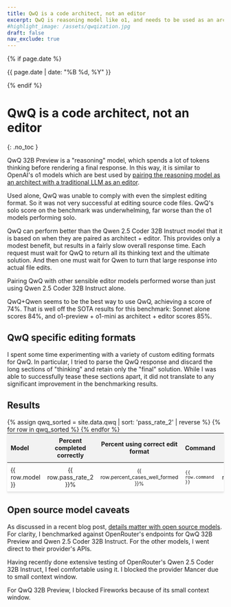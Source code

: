 ```yaml
---
title: QwQ is a code architect, not an editor
excerpt: QwQ is reasoning model like o1, and needs to be used as an architect with another model as editor.
#highlight_image: /assets/qwqization.jpg
draft: false
nav_exclude: true
---
```

{% if page.date %}
<p class="post-date">{{ page.date | date: "%B %d, %Y" }}</p>
{% endif %}

# QwQ is a code architect, not an editor
{: .no_toc }

<canvas id="qwqChart" width="800" height="500" style="margin: 20px 0"></canvas>

QwQ 32B Preview is a "reasoning" model, which spends a lot of tokens thinking before
rendering a final response.
In this way, it is similar to OpenAI's o1 models which are best used by
[pairing the reasoning model as an architect with a traditional LLM as an editor](https://aider.chat/2024/09/26/architect.html).

Used alone, QwQ was unable to comply with even the simplest editing format.
So it was not very successful at editing source code files.
QwQ's solo score on the benchmark was underwhelming,
far worse than the o1 models performing solo.

QwQ can perform better than the
Qwen 2.5 Coder 32B Instruct model that it is based on
when they are paired as architect + editor.
This provides only a modest benefit,
but results in a fairly slow overall response time.
Each request must wait for QwQ to return all its thinking text
and the ultimate solution.
And then one must wait for Qwen to turn that large
response into actual file edits.

Pairing QwQ with other sensible editor models performed worse than
just using Qwen 2.5 Coder 32B Instruct alone.

QwQ+Qwen seems to be the best way to use QwQ, achieving a score of 74%.
That is well off the
SOTA results for this benchmark: Sonnet alone scores 84%, and
o1-preview + o1-mini as architect + editor scores 85%.


## QwQ specific editing formats

I spent some time experimenting with a variety of custom editing formats
for QwQ.
In particular, I tried to parse the QwQ response and discard the long
sections of "thinking" and retain only the "final" solution.
While I was able to successfully tease these sections apart,
it did not translate to any significant improvement in the benchmarking results.


## Results

<script src="https://cdn.jsdelivr.net/npm/chart.js"></script>
<script>
{% include qwq-chart.js %}
</script>

<table style="width: 100%; max-width: 800px; margin: auto; border-collapse: collapse; box-shadow: 0 2px 4px rgba(0,0,0,0.1); font-size: 14px;">
  <thead style="background-color: #f2f2f2;">
    <tr>
      <th style="padding: 8px; text-align: left;">Model</th>
      <th style="padding: 8px; text-align: center;">Percent completed correctly</th>
      <th style="padding: 8px; text-align: center;">Percent using correct edit format</th>
      <th style="padding: 8px; text-align: left;">Command</th>
      <th style="padding: 8px; text-align: center;">Edit format</th>
    </tr>
  </thead>
  <tbody>
    {% assign qwq_sorted = site.data.qwq | sort: 'pass_rate_2' | reverse %}
    {% for row in qwq_sorted %}
      <tr style="border-bottom: 1px solid #ddd;">
        <td style="padding: 8px;">{{ row.model }}</td>
        <td style="padding: 8px; text-align: center;">{{ row.pass_rate_2 }}%</td>
        <td style="padding: 8px; text-align: center;">{{ row.percent_cases_well_formed }}%</td>
        <td style="padding: 8px;"><code>{{ row.command }}</code></td>
        <td style="padding: 8px; text-align: center;">{{ row.edit_format }}</td>
      </tr>
    {% endfor %}
  </tbody>
</table>

<style>
  tr.selected {
    color: #0056b3;
  }
  table {
    table-layout: fixed;
  }
  td, th {
    word-wrap: break-word;
    overflow-wrap: break-word;
  }
  td:nth-child(3), td:nth-child(4) {
    font-size: 12px;
  }
</style>

<script>
document.getElementById('qwqSearchInput').addEventListener('keyup', function() {
    var input = this.value.toLowerCase();
    var rows = document.querySelectorAll('tbody tr');
    
    rows.forEach(function(row) {
        var text = row.textContent.toLowerCase();
        if(text.includes(input)) {
            row.style.display = '';
            row.classList.add('selected');
        } else {
            row.style.display = 'none';
            row.classList.remove('selected');
        }
    });
});
</script>

## Open source model caveats

As discussed in a recent blog post,
[details matter with open source models](https://aider.chat/2024/11/21/quantization.html).
For clarity, I benchmarked against OpenRouter's endpoints for
QwQ 32B Preview and Qwen 2.5 Coder 32B Instruct.
For the other models, I went direct to their provider's APIs.

Having recently done extensive testing of OpenRouter's Qwen 2.5 Coder 32B Instruct,
I feel comfortable using it. I blocked the provider Mancer due to small
context window.

For QwQ 32B Preview, I blocked Fireworks because of its small context window.
